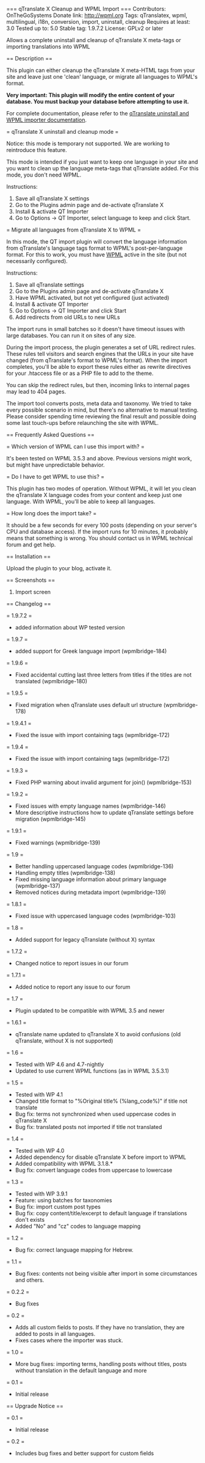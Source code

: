 === qTranslate X Cleanup and WPML Import ===
Contributors: OnTheGoSystems
Donate link: http://wpml.org
Tags: qTranslatex, wpml, multilingual, i18n, conversion, import, uninstall, cleanup
Requires at least: 3.0
Tested up to: 5.0
Stable tag: 1.9.7.2
License: GPLv2 or later

Allows a complete uninstall and cleanup of qTranslate X meta-tags or importing translations into WPML

== Description ==

This plugin can either cleanup the qTranslate X meta-HTML tags from your site and leave just one 'clean' language, or migrate all languages to WPML's format.

**Very important: This plugin will modify the entire content of your database. You must backup your database before attempting to use it.**

For complete documentation, please refer to the [qTranslate uninstall and WPML importer documentation](http://wpml.org/documentation/related-projects/qtranslate-importer/).

= qTranslate X uninstall and cleanup mode =

Notice: this mode is temporary not supported. We are working to reintroduce this feature. 

This mode is intended if you just want to keep one language in your site and you want to clean up the language meta-tags that qTranslate added. For this mode, you don't need WPML.

Instructions:

1. Save all qTranslate X settings
2. Go to the Plugins admin page and de-activate qTranslate X
3. Install & activate QT Importer
4. Go to Options -> QT Importer, select language to keep and click Start. 

= Migrate all languages from qTranslate X to WPML =

In this mode, the QT import plugin will convert the language information from qTranslate's language tags format to WPML's post-per-language format. For this to work, you must have [WPML](http://wpml.org) active in the site (but not necessarily configured).

Instructions:

1. Save all qTranslate settings
2. Go to the Plugins admin page and de-activate qTranslate X
3. Have WPML activated, but not yet configured (just activated)
4. Install & activate QT Importer
5. Go to Options -> QT Importer and click Start
6. Add redirects from old URLs to new URLs

The import runs in small batches so it doesn't have timeout issues with large databases. You can run it on sites of any size.

During the import process, the plugin generates a set of URL redirect rules. These rules tell visitors and search engines that the URLs in your site have changed (from qTranslate's format to WPML's format). When the import completes, you'll be able to export these rules either as rewrite directives for your .htaccess file or as a PHP file to add to the theme.

You can skip the redirect rules, but then, incoming links to internal pages may lead to 404 pages.

The import tool converts posts, meta data and taxonomy. We tried to take every possible scenario in mind, but there's no alternative to manual testing. Please consider spending time reviewing the final result and possible doing some last touch-ups before relaunching the site with WPML.

== Frequently Asked Questions ==

= Which version of WPML can I use this import with? =

It's been tested on WPML 3.5.3 and above. Previous versions might work, but might have unpredictable behavior.

= Do I have to get WPML to use this? =

This plugin has two modes of operation. Without WPML, it will let you clean the qTranslate X language codes from your content and keep just one language. With WPML, you'll be able to keep all languages.

= How long does the import take? =

It should be a few seconds for every 100 posts (depending on your server's CPU and database access). If the import runs for 10 minutes, it probably means that something is wrong. You should contact us in WPML technical forum and get help.

== Installation ==

Upload the plugin to your blog, activate it.

== Screenshots ==

1. Import screen

== Changelog ==

= 1.9.7.2 =
* added information about WP tested version

= 1.9.7 =
* added support for Greek language import (wpmlbridge-184)

= 1.9.6 = 
* Fixed accidental cutting last three letters from titles if the titles are not translated (wpmlbridge-180)

= 1.9.5 =
* Fixed migration when qTranslate uses default url structure (wpmlbridge-178)

= 1.9.4.1 = 
* Fixed the issue with import containing <!--more--> tags (wpmlbridge-172)

= 1.9.4 = 
* Fixed the issue with import containing <!--more--> tags (wpmlbridge-172)

= 1.9.3 =
* Fixed PHP warning about invalid argument for join() (wpmlbridge-153)

= 1.9.2 =
* Fixed issues with empty language names (wpmlbridge-146)
* More descriptive instructions how to update qTranslate settings before migration (wpmlbridge-145)


= 1.9.1 = 
* Fixed warnings (wpmlbridge-139)

= 1.9 =
* Better handling uppercased language codes (wpmlbridge-136)
* Handling empty titles (wpmlbridge-138)
* Fixed missing language information about primary language (wpmlbridge-137)
* Removed notices during metadata import (wpmlbridge-139)

= 1.8.1 =
* Fixed issue with uppercased language codes (wpmlbridge-103)

= 1.8 =
* Added support for legacy qTranslate (without X) syntax

= 1.7.2 =
* Changed notice to report issues in our forum

= 1.7.1 =
* Added notice to report any issue to our forum

= 1.7 =
* Plugin updated to be compatible with WPML 3.5 and newer

= 1.6.1 =
* qTranslate name updated to qTranslate X to avoid confusions (old qTranslate, without X is not supported)

= 1.6 =
* Tested with WP 4.6 and 4.7-nightly
* Updated to use current WPML functions (as in WPML 3.5.3.1)

= 1.5 =
* Tested with WP 4.1
* Changed title format to "%Original title% (%lang_code%)" if title not translate
* Bug fix: terms not synchronized when used uppercase codes in qTranslate X
* Bug fix: translated posts not imported if title not translated

= 1.4 =
* Tested with WP 4.0
* Added dependency for disable qTranslate X before import to WPML
* Added compatibility with WPML 3.1.8.*
* Bug fix: convert language codes from uppercase to lowercase

= 1.3 =
* Tested with WP 3.9.1
* Feature: using batches for taxonomies
* Bug fix: import custom post types
* Bug fix: copy content/title/excerpt to default language if translations don't exists
* Added "No" and "cz" codes to language mapping

= 1.2 =
* Bug fix: correct language mapping for Hebrew.

= 1.1 =
* Bug fixes: contents not being visible after import in some circumstances and others.

= 0.2.2 =
* Bug fixes

= 0.2 =
* Adds all custom fields to posts. If they have no translation, they are added to posts in all languages.
* Fixes cases where the importer was stuck.

= 1.0 =
* More bug fixes: importing terms, handling posts without titles, posts without translation in the default language and more

= 0.1 =
* Initial release

== Upgrade Notice ==

= 0.1 =
* Initial release

= 0.2 =
* Includes bug fixes and better support for custom fields



